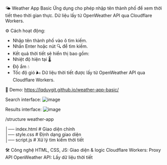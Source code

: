🌤️ Weather App Basic
Ứng dụng cho phép nhập tên thành phố để xem thời tiết theo thời gian thực. Dữ liệu lấy từ OpenWeather API qua Cloudflare Workers.

⚙️ Cách hoạt động:

- Nhập tên thành phố vào ô tìm kiếm.
- Nhấn Enter hoặc nút 🔍 để tìm kiếm.
- Kết quả thời tiết sẽ hiển thị bao gồm:
- Nhiệt độ hiện tại 🌡️
- Độ ẩm 💧
- Tốc độ gió 🌬️
Dữ liệu thời tiết được lấy từ OpenWeather API qua Cloudflare Workers.

🔗 Demo: https://lqduygit.github.io/weather-app-basic/

Search interface:
![image](https://github.com/user-attachments/assets/88371cca-e128-443f-8f0a-2471c2135762)

Results interface:
![image](https://github.com/user-attachments/assets/a4b3015b-158d-4dfe-922b-0a238684e6e2)

/structure weather-app

│── index.html     # Giao diện chính  
│── style.css      # Định dạng giao diện  
│── script.js      # Xử lý tìm kiếm thời tiết  

🛠️ Công nghệ
HTML, CSS, JS: Giao diện & logic
Cloudflare Workers: Proxy API
OpenWeather API: Lấy dữ liệu thời tiết
